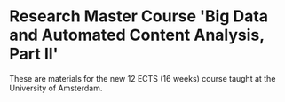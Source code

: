 # Research Master Course 'Big Data and Automated Content Analysis, Part II'

These are materials for the new 12 ECTS (16 weeks) course taught at the University of Amsterdam.